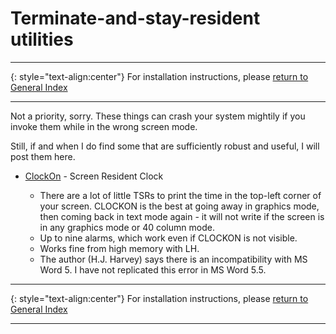 # Terminate-and-stay-resident utilities

-----

{: style="text-align:center"}
For installation instructions, please [return to General Index](README.md)

-----

Not a priority, sorry. These things can crash your system mightily if you invoke them while in the wrong screen mode.

Still, if and when I do find some that are sufficiently robust and useful, I will post them here.

+ [ClockOn](./zip/clockon.zip) - Screen Resident Clock

    + There are a lot of little TSRs to print the time in the top-left corner of your screen. CLOCKON is the best at going away in graphics mode, then coming back in text mode again - it  will  not  write  if the screen is in any graphics mode or 40 column mode.
    + Up to nine alarms, which work even if CLOCKON is not visible.
    + Works fine from high memory with LH.
    + The author (H.J. Harvey) says there is an incompatibility with MS Word 5. I have not replicated this error in MS Word 5.5.


-----

{: style="text-align:center"}
For installation instructions, please [return to General Index](README.md)

-----
